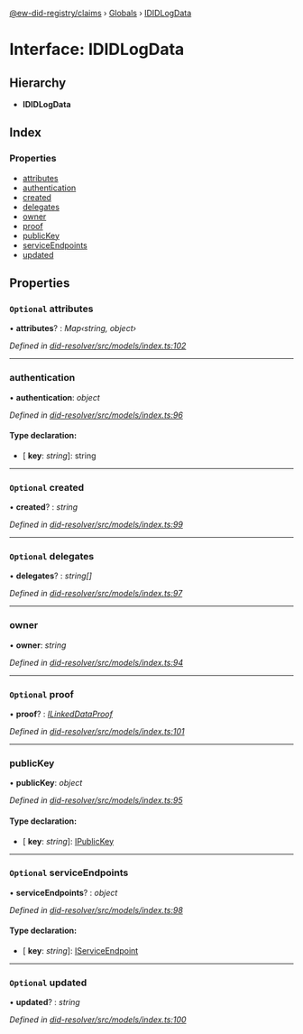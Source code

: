 [@ew-did-registry/claims](../README.md) › [Globals](../globals.md) › [IDIDLogData](ididlogdata.md)

# Interface: IDIDLogData

## Hierarchy

* **IDIDLogData**

## Index

### Properties

* [attributes](ididlogdata.md#optional-attributes)
* [authentication](ididlogdata.md#authentication)
* [created](ididlogdata.md#optional-created)
* [delegates](ididlogdata.md#optional-delegates)
* [owner](ididlogdata.md#owner)
* [proof](ididlogdata.md#optional-proof)
* [publicKey](ididlogdata.md#publickey)
* [serviceEndpoints](ididlogdata.md#optional-serviceendpoints)
* [updated](ididlogdata.md#optional-updated)

## Properties

### `Optional` attributes

• **attributes**? : *Map‹string, object›*

*Defined in [did-resolver/src/models/index.ts:102](https://github.com/energywebfoundation/ew-did-registry/blob/5bc20a7/packages/did-resolver/src/models/index.ts#L102)*

___

###  authentication

• **authentication**: *object*

*Defined in [did-resolver/src/models/index.ts:96](https://github.com/energywebfoundation/ew-did-registry/blob/5bc20a7/packages/did-resolver/src/models/index.ts#L96)*

#### Type declaration:

* \[ **key**: *string*\]: string

___

### `Optional` created

• **created**? : *string*

*Defined in [did-resolver/src/models/index.ts:99](https://github.com/energywebfoundation/ew-did-registry/blob/5bc20a7/packages/did-resolver/src/models/index.ts#L99)*

___

### `Optional` delegates

• **delegates**? : *string[]*

*Defined in [did-resolver/src/models/index.ts:97](https://github.com/energywebfoundation/ew-did-registry/blob/5bc20a7/packages/did-resolver/src/models/index.ts#L97)*

___

###  owner

• **owner**: *string*

*Defined in [did-resolver/src/models/index.ts:94](https://github.com/energywebfoundation/ew-did-registry/blob/5bc20a7/packages/did-resolver/src/models/index.ts#L94)*

___

### `Optional` proof

• **proof**? : *[ILinkedDataProof](ilinkeddataproof.md)*

*Defined in [did-resolver/src/models/index.ts:101](https://github.com/energywebfoundation/ew-did-registry/blob/5bc20a7/packages/did-resolver/src/models/index.ts#L101)*

___

###  publicKey

• **publicKey**: *object*

*Defined in [did-resolver/src/models/index.ts:95](https://github.com/energywebfoundation/ew-did-registry/blob/5bc20a7/packages/did-resolver/src/models/index.ts#L95)*

#### Type declaration:

* \[ **key**: *string*\]: [IPublicKey](ipublickey.md)

___

### `Optional` serviceEndpoints

• **serviceEndpoints**? : *object*

*Defined in [did-resolver/src/models/index.ts:98](https://github.com/energywebfoundation/ew-did-registry/blob/5bc20a7/packages/did-resolver/src/models/index.ts#L98)*

#### Type declaration:

* \[ **key**: *string*\]: [IServiceEndpoint](iserviceendpoint.md)

___

### `Optional` updated

• **updated**? : *string*

*Defined in [did-resolver/src/models/index.ts:100](https://github.com/energywebfoundation/ew-did-registry/blob/5bc20a7/packages/did-resolver/src/models/index.ts#L100)*
